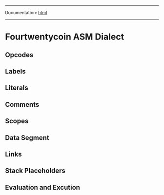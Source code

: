 -----

Documentation: [html](https://420integrated.com/wiki/)

-----

Fourtwentycoin ASM Dialect
==================

Opcodes
-------

Labels
------

Literals
--------

Comments
--------

Scopes
------

Data Segment
------------

Links
-----

Stack Placeholders
------------------

Evaluation and Excution
-----------------------

